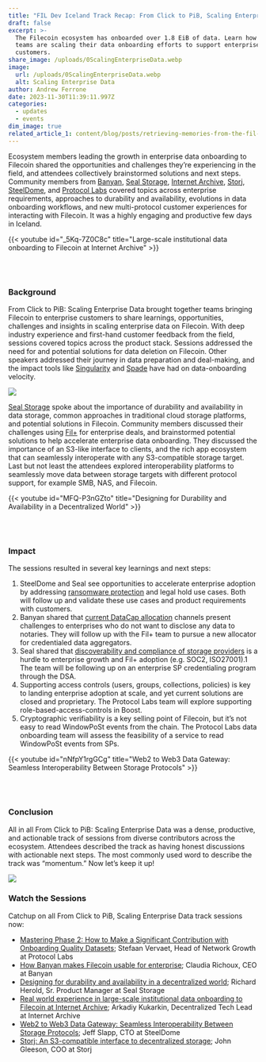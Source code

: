 ```yaml
---
title: "FIL Dev Iceland Track Recap: From Click to PiB, Scaling Enterprise Data"
draft: false
excerpt: >-
  The Filecoin ecosystem has onboarded over 1.8 EiB of data. Learn how these
  teams are scaling their data onboarding efforts to support enterprise
  customers.
share_image: /uploads/0ScalingEnterpriseData.webp
image:
  url: /uploads/0ScalingEnterpriseData.webp
  alt: Scaling Enterprise Data
author: Andrew Ferrone
date: 2023-11-30T11:39:11.997Z
categories:
  - updates
  - events
dim_image: true
related_article_1: content/blog/posts/retrieving-memories-from-the-fil-dev-summit.en.md
---
```


Ecosystem members leading the growth in enterprise data onboarding to Filecoin shared the opportunities and challenges they’re experiencing in the field, and attendees collectively brainstormed solutions and next steps. Community members from [Banyan](https://www.banyan.computer/), [Seal Storage](https://sealstorage.io/), [Internet Archive](https://www.youtube.com/watch?v=_5Kq-7Z0C8c), [Storj](https://www.storj.io/), [SteelDome](https://www.steeldomecyber.com/), and [Protocol Labs](https://protocol.ai/) covered topics across enterprise requirements, approaches to durability and availability, evolutions in data onboarding workflows, and new multi-protocol customer experiences for interacting with Filecoin. It was a highly engaging and productive few days in Iceland.

{{< youtube id="_5Kq-7Z0C8c" title="Large-scale institutional data onboarding to Filecoin at Internet Archive" >}}

<p><br>
<br></p>

### Background

From Click to PiB: Scaling Enterprise Data brought together teams bringing Filecoin to enterprise customers to share learnings, opportunities, challenges and insights in scaling enterprise data on Filecoin. With deep industry experience and first-hand customer feedback from the field, sessions covered topics across the product stack. Sessions addressed the need for and potential solutions for data deletion on Filecoin. Other speakers addressed their journey in data preparation and deal-making, and the impact tools like [Singularity](https://singularity.storage/) and [Spade](https://github.com/ribasushi/spade) have had on data-onboarding velocity.

![](/uploads/0spade.webp)

[Seal Storage](https://sealstorage.io/) spoke about the importance of durability and availability in data storage, common approaches in traditional cloud storage platforms, and potential solutions in Filecoin. Community members discussed their challenges using [Fil+](https://filplus.storage/) for enterprise deals, and brainstormed potential solutions to help accelerate enterprise data onboarding. They discussed the importance of an S3-like interface to clients, and the rich app ecosystem that can seamlessly interoperate with any S3-compatible storage target. Last but not least the attendees explored interoperability platforms to seamlessly move data between storage targets with different protocol support, for example SMB, NAS, and Filecoin.

{{< youtube id="MFQ-P3nGZto" title="Designing for Durability and Availability in a Decentralized World" >}}

<p><br>
<br></p>

### Impact

The sessions resulted in several key learnings and next steps:

1. SteelDome and Seal see opportunities to accelerate enterprise adoption by addressing [ransomware protection](https://www.youtube.com/watch?v=nNfpY1rgGCg) and legal hold use cases. Both will follow up and validate these use cases and product requirements with customers.
2. Banyan shared that [current DataCap allocation](https://www.youtube.com/watch?v=uU96bIyruwo) channels present challenges to enterprises who do not want to disclose any data to notaries. They will follow up with the Fil+ team to pursue a new allocator for credentialed data aggregators.
3. Seal shared that [discoverability and compliance of storage providers](https://www.youtube.com/watch?v=MFQ-P3nGZto) is a hurdle to enterprise growth and Fil+ adoption (e.g. SOC2, ISO27001).1 The team will be following up on an enterprise SP credentialing program through the DSA.
4. Supporting access controls (users, groups, collections, policies) is key to landing enterprise adoption at scale, and yet current solutions are closed and proprietary. The Protocol Labs team will explore supporting role-based-access-controls in Boost.
5. Cryptographic verifiability is a key selling point of Filecoin, but it’s not easy to read WindowPoSt events from the chain. The Protocol Labs data onboarding team will assess the feasibility of a service to read WindowPoSt events from SPs.

{{< youtube id="nNfpY1rgGCg" title="Web2 to Web3 Data Gateway: Seamless Interoperability Between Storage Protocols" >}}

<p><br>
<br></p>

### Conclusion

All in all From Click to PiB: Scaling Enterprise Data was a dense, productive, and actionable track of sessions from diverse contributors across the ecosystem. Attendees described the track as having honest discussions with actionable next steps. The most commonly used word to describe the track was “momentum.” Now let’s keep it up!

![](/uploads/0wordmap.webp)

### Watch the Sessions

Catchup on all From Click to PiB, Scaling Enterprise Data track sessions now:

- [Mastering Phase 2: How to Make a Significant Contribution with Onboarding Quality Datasets](https://www.youtube.com/watch?v=WfgCO7i5Dm8); Stefaan Vervaet, Head of Network Growth at Protocol Labs
- [How Banyan makes Filecoin usable for enterprise](https://www.youtube.com/watch?v=uU96bIyruwo); Claudia Richoux, CEO at Banyan
- [Designing for durability and availability in a decentralized world](https://www.youtube.com/watch?v=MFQ-P3nGZto); Richard Herold, Sr. Product Manager at Seal Storage
- [Real world experience in large-scale institutional data onboarding to Filecoin at Internet Archive](https://www.youtube.com/watch?v=_5Kq-7Z0C8c); Arkadiy Kukarkin, Decentralized Tech Lead at Internet Archive
- [Web2 to Web3 Data Gateway: Seamless Interoperability Between Storage Protocols](https://www.youtube.com/watch?v=nNfpY1rgGCg); Jeff Slapp, CTO at SteelDome
- [Storj: An S3-compatible interface to decentralized storage](https://www.youtube.com/watch?v=Vou2KWiyTSI); John Gleeson, COO at Storj
